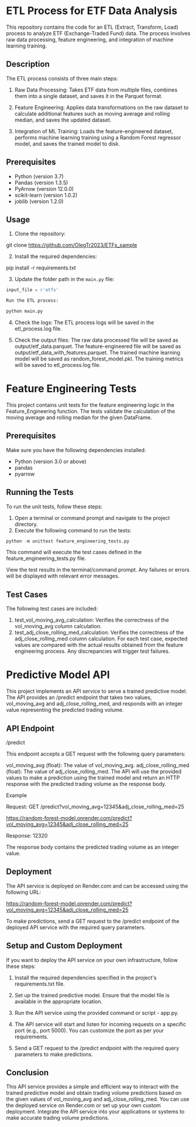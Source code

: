 # ETL Process for ETF Data Analysis

This repository contains the code for an ETL (Extract, Transform, Load) process to analyze ETF (Exchange-Traded Fund) data. The process involves raw data processing, feature engineering, and integration of machine learning training.

## Description

The ETL process consists of three main steps:

1. Raw Data Processing: Takes ETF data from multiple files, combines them into a single dataset, and saves it in the Parquet format.

2. Feature Engineering: Applies data transformations on the raw dataset to calculate additional features such as moving average and rolling median, and saves the updated dataset.

3. Integration of ML Training: Loads the feature-engineered dataset, performs machine learning training using a Random Forest regressor model, and saves the trained model to disk.

## Prerequisites

- Python (version 3.7)
- Pandas (version 1.3.5)
- PyArrow (version 12.0.0)
- scikit-learn (version 1.0.2)
- joblib (version 1.2.0)

## Usage

1. Clone the repository:


  git clone https://github.com/OlegTr2023/ETFs_sample


2. Install the required dependencies:

  pip install -r requirements.txt


3. Update the folder path in the `main.py` file:

```python
input_file = r'etfs'

Run the ETL process:

python main.py 
```

4. Check the logs:
    The ETL process logs will be saved in the etl_process.log file.

5. Check the output files:
    The raw data processed file will be saved as output/etf_data.parquet.
    The feature-engineered file will be saved as output/etf_data_with_features.parquet.
    The trained machine learning model will be saved as random_forest_model.pkl.
    The training metrics will be saved to etl_process.log file.

# Feature Engineering Tests

This project contains unit tests for the feature engineering logic in the Feature_Engineering function. The tests validate the calculation of the moving average and rolling median for the given DataFrame.

## Prerequisites

Make sure you have the following dependencies installed:

- Python (version 3.0 or above)
- pandas
- pyarrow

## Running the Tests
To run the unit tests, follow these steps:

1. Open a terminal or command prompt and navigate to the project directory.
2. Execute the following command to run the tests:

```python
python -m unittest feature_engineering_tests.py 
```

This command will execute the test cases defined in the feature_engineering_tests.py file.

View the test results in the terminal/command prompt. Any failures or errors will be displayed with relevant error messages.

## Test Cases

The following test cases are included:

1. test_vol_moving_avg_calculation: Verifies the correctness of the vol_moving_avg column calculation.
2. test_adj_close_rolling_med_calculation: Verifies the correctness of the adj_close_rolling_med column calculation.
For each test case, expected values are compared with the actual results obtained from the feature engineering process. Any discrepancies will trigger test failures.


# Predictive Model API

This project implements an API service to serve a trained predictive model. The API provides an /predict endpoint that takes two values, vol_moving_avg and adj_close_rolling_med, and responds with an integer value representing the predicted trading volume.

## API Endpoint

/predict

This endpoint accepts a GET request with the following query parameters:

vol_moving_avg (float): The value of vol_moving_avg.
adj_close_rolling_med (float): The value of adj_close_rolling_med.
The API will use the provided values to make a prediction using the trained model and return an HTTP response with the predicted trading volume as the response body.

Example

Request:
GET /predict?vol_moving_avg=12345&adj_close_rolling_med=25

https://random-forest-model.onrender.com/predict?vol_moving_avg=12345&adj_close_rolling_med=25

Response:
12320

The response body contains the predicted trading volume as an integer value.

## Deployment

The API service is deployed on Render.com and can be accessed using the following URL:

https://random-forest-model.onrender.com/predict?vol_moving_avg=12345&adj_close_rolling_med=25

To make predictions, send a GET request to the /predict endpoint of the deployed API service with the required query parameters.

## Setup and Custom Deployment

If you want to deploy the API service on your own infrastructure, follow these steps:

1. Install the required dependencies specified in the project's requirements.txt file.

2. Set up the trained predictive model. Ensure that the model file is available in the appropriate location.

3. Run the API service using the provided command or script - app.py.

4. The API service will start and listen for incoming requests on a specific port (e.g., port 5000). You can customize the port as per your requirements.

5. Send a GET request to the /predict endpoint with the required query parameters to make predictions.

## Conclusion

This API service provides a simple and efficient way to interact with the trained predictive model and obtain trading volume predictions based on the given values of vol_moving_avg and adj_close_rolling_med. You can use the deployed service on Render.com or set up your own custom deployment. Integrate the API service into your applications or systems to make accurate trading volume predictions.
